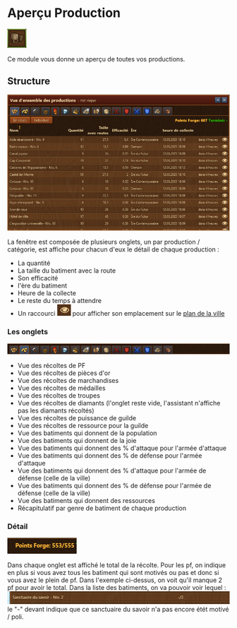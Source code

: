# Aperçu Production

![Îcone](./.images/icon_001.png)

Ce module vous donne un aperçu de toutes vos productions.


## Structure

![Structure](./.images/structure.png)

La fenêtre est composée de plusieurs onglets, un par production / catégorie, est affiche pour chacun d'eux le détail de chaque production :
* La quantité
* La taille du batiment avec la route
* Son efficacité
* l'ère du batiment
* Heure de la collecte
* Le reste du temps à attendre
* Un raccourci ![](./.images/oeil.png) pour afficher son emplacement sur le [plan de la ville](../ville/README.md)


### Les onglets

![Les productions](./.images/onglet.png)

* Vue des récoltes de PF
* Vue des récoltes de pièces d'or
* Vue des récoltes de marchandises
* Vue des récoltes de médailles
* Vue des récoltes de troupes
* Vue des récoltes de diamants (l'onglet reste vide, l'assistant n'affiche pas les diamants récoltés)
* Vue des récoltes de puissance de guilde
* Vue des récoltes de ressource pour la guilde
* Vue des batiments qui donnent de la population
* Vue des batiments qui donnent de la joie
* Vue des batiments qui donnent des % d'attaque pour l'armée d'attaque
* Vue des batiments qui donnent des % de défense pour l'armée d'attaque
* Vue des batiments qui donnent des % d'attaque pour l'armée de défense (celle de la ville)
* Vue des batiments qui donnent des % de défense pour l'armée de défense (celle de la ville)
* Vue des batiments qui donnent des ressources
* Récapitulatif par genre de batiment de chaque production


### Détail

![Total de la production des batiments](./.images/pomo_pas_fini.png) 

Dans chaque onglet est affiché le total de la récolte. Pour les pf, on indique en plus si vous avez tous les batiment qui sont motivés ou pas et donc si vous avez le plein de pf.
Dans l'exemple ci-dessus, on voit qu'il manque 2 pf pour avoir le total.
Dans la liste des batiments, on va pouvoir voir lequel :<br>
![Batiment pas motivé](./.images/pomo_pas_fait.png)<br>
le "-" devant indique que ce sanctuaire du savoir n'a pas encore étét motivé / poli.


